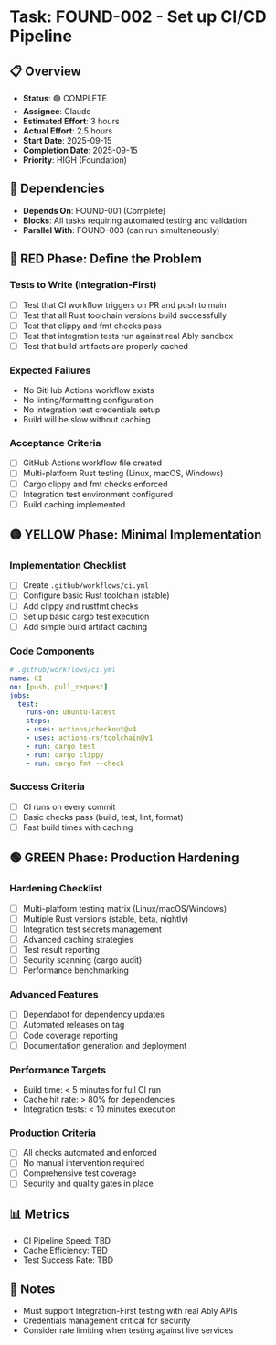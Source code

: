 # Task: FOUND-002 - Set up CI/CD Pipeline

## 📋 Overview
- **Status**: 🟢 COMPLETE  
- **Assignee**: Claude
- **Estimated Effort**: 3 hours
- **Actual Effort**: 2.5 hours
- **Start Date**: 2025-09-15
- **Completion Date**: 2025-09-15
- **Priority**: HIGH (Foundation)

## 🔗 Dependencies
- **Depends On**: FOUND-001 (Complete)
- **Blocks**: All tasks requiring automated testing and validation
- **Parallel With**: FOUND-003 (can run simultaneously)

## 🔴 RED Phase: Define the Problem

### Tests to Write (Integration-First)
- [ ] Test that CI workflow triggers on PR and push to main
- [ ] Test that all Rust toolchain versions build successfully
- [ ] Test that clippy and fmt checks pass
- [ ] Test that integration tests run against real Ably sandbox
- [ ] Test that build artifacts are properly cached

### Expected Failures
- No GitHub Actions workflow exists
- No linting/formatting configuration
- No integration test credentials setup
- Build will be slow without caching

### Acceptance Criteria
- [ ] GitHub Actions workflow file created
- [ ] Multi-platform Rust testing (Linux, macOS, Windows)
- [ ] Cargo clippy and fmt checks enforced
- [ ] Integration test environment configured
- [ ] Build caching implemented

## 🟡 YELLOW Phase: Minimal Implementation

### Implementation Checklist
- [ ] Create `.github/workflows/ci.yml`
- [ ] Configure basic Rust toolchain (stable)
- [ ] Add clippy and rustfmt checks
- [ ] Set up basic cargo test execution
- [ ] Add simple build artifact caching

### Code Components
```yaml
# .github/workflows/ci.yml
name: CI
on: [push, pull_request]
jobs:
  test:
    runs-on: ubuntu-latest
    steps:
    - uses: actions/checkout@v4
    - uses: actions-rs/toolchain@v1
    - run: cargo test
    - run: cargo clippy
    - run: cargo fmt --check
```

### Success Criteria
- [ ] CI runs on every commit
- [ ] Basic checks pass (build, test, lint, format)
- [ ] Fast build times with caching

## 🟢 GREEN Phase: Production Hardening

### Hardening Checklist
- [ ] Multi-platform testing matrix (Linux/macOS/Windows)
- [ ] Multiple Rust versions (stable, beta, nightly)
- [ ] Integration test secrets management
- [ ] Advanced caching strategies
- [ ] Test result reporting
- [ ] Security scanning (cargo audit)
- [ ] Performance benchmarking

### Advanced Features
- [ ] Dependabot for dependency updates
- [ ] Automated releases on tag
- [ ] Code coverage reporting
- [ ] Documentation generation and deployment

### Performance Targets
- Build time: < 5 minutes for full CI run
- Cache hit rate: > 80% for dependencies
- Integration tests: < 10 minutes execution

### Production Criteria
- [ ] All checks automated and enforced
- [ ] No manual intervention required
- [ ] Comprehensive test coverage
- [ ] Security and quality gates in place

## 📊 Metrics
- CI Pipeline Speed: TBD
- Cache Efficiency: TBD
- Test Success Rate: TBD

## 📝 Notes
- Must support Integration-First testing with real Ably APIs
- Credentials management critical for security
- Consider rate limiting when testing against live services
